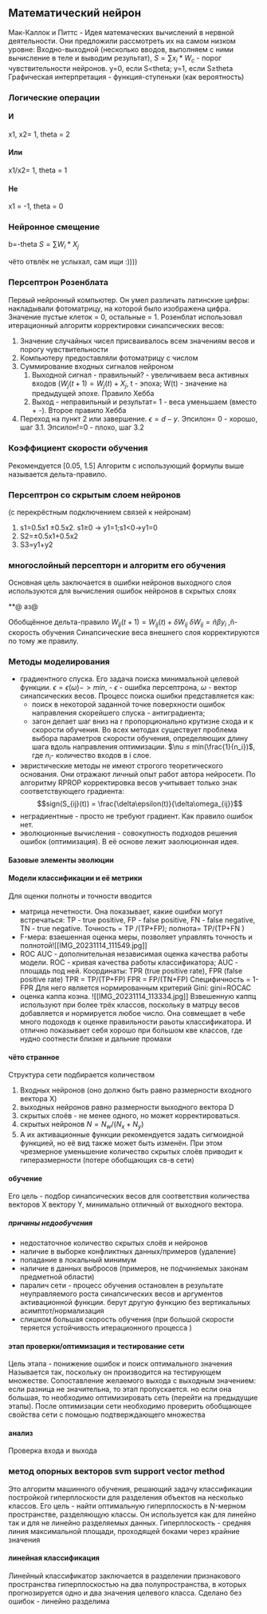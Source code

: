 ## Математический нейрон
Мак-Каллок и Питтс - Идея матемаческих вычислений в нервной деятельности. Они предложили рассмотреть их на самом низком уровне: Входно-выходной (несколько вводов, выполняем с ними вычисление в теле и выводим результат), $S= \sum{x_i *W_c}$ - порог чувствительности нейронов. y=0, если S<theta; y=1, если S≥theta
Графическая интерпретация - функция-ступеньки (как вероятность)
### Логические операции
#### И
x1, x2= 1, theta = 2
#### Или
x1/x2= 1, theta = 1
#### Не
x1 = -1, theta = 0
### Нейронное смещение
b=-theta
$S = \sum{W_i *X_j}$

чёто отвлёк не услыхал, сам ищи :))))
### Персептрон Розенблата
Первый нейронный компьютер. Он умел различать латинские цифры: накладывали фотоматрицу, на которой было изображена цифра. Значение пустые клеток = 0, остальные = 1.
Розенблат использовал итерационный алгоритм корректировки синапсических весов: 
1. Значение случайных чисел присваивалось всем значениям весов и порогу чувствительности
2. Компьютеру предоставляли фотоматрицу с числом
3. Суммирование входных сигналов нейроном
	1. Выходной сигнал - правильный?  - увеличиваем веса активных входов ($W_j (t+1) =W_j (t) + X_j$, t - эпоха; W(t) - значение на предыдущей эпохе. Правило Хебба
	2. Выход - неправильный и результат= 1 - веса уменьшаем (вместо + -). Второе правило Хебба 
4. Переход на пункт 2 или завершение.
$\epsilon=d-y$. Эпсилон= 0 - хорошо, шаг 3.1. Эпсилон!=0 - плохо, шаг 3.2
### Коэффициент скорости обучения
Рекомендуется [0.05, 1.5]
Алгоритм с использующий формулы выше называется дельта-правило.
### Персептрон со скрытым слоем нейронов
(с перекрёстным подключением связей к нейронам)
1. s1=0.5x1 ±0.5x2. s1≥0 -> y1=1;s1<0->y1=0
2. S2=±0.5x1+0.5x2
4. S3=y1+y2
### многослойный персепторн и алгоритм его обучения
Основная цель заключается в ошибки нейронов выходного слоя используются для вычисления ошибок нейронов в скрытых слоях

**@ аз@

Обобщённое дельта-правило 
$W_{ij}(t+1) =W_{ij}(t)+ \delta W_{ij}$
$\delta W_{ij} = ñ \beta y_i$ ,ñ- скорость обучения 
Синапсические веса внешнего слоя корректируются по тому же правилу.
### Методы моделирования
- градиентного спуска. 
	Его  задача поиска минимальной целевой функции. $\epsilon = \epsilon(\omega)->min$, - $\epsilon$ - ошибка персептрона, $\omega$ - вектор синапсических весов. Процесс поиска ошибки представляется как:
	- поиск в некоторой заданной точке поверхности ошибок направления скорейшего спуска - антиградиента;
	- загон делает шаг вниз на r пропорционально крутизне схода и к скорости обучения.
Во всех методах существует проблема выбора параметров скорости обучения, определяющих длину шага вдоль направления оптимизации. $\nu ≤ min(\frac{1}{n_i})$, где $n_i$- количество входов в i слое. 
- эвристические методы не имеют строгого теоретического основания. 
Они отражают личный опыт работ автора нейросети. 
По алгоритму RPROP корректировка весов учитывает только знак соответствующего градиента: 
$$sign(S_{ij}(t)) = \frac{\delta\epsilon(t)}{\delta\omega_{ij}}$$
- неградиентные - просто не требуют градиент. Как правило ошибок нет. 
- эволюционные вычисления - совокупность подходов решения ошибок (оптимизация). В её основе лежит эаолюционная идея. 
#### Базовые элементы эволюции 
#### Модели классификации и её метрики
Для оценки полноты и точности вводится
- матрица нечетности. Она показывает, какие ошибки могут встречаться: TP - true positive, FP - false positive, FN - false negative, TN - true negative. Точность = TP /(TP+FP); полнота= TP/(TP+FN )
- F-мера: взаешенная оценка меры, позволяет управлять точность и полнотой![[IMG_20231114_111549.jpg]]
- ROC AUC - дополнительная независимая оценка качества работы модели. ROC - кривая качества работы классификатора; AUC - площадь под ней. Координаты: TPR (true positive rate), FPR (false positive rate)
TPR = TP/(TP+FP)
FPR = FP/(TN+FP)
Специфичность = 1-FPR
Для него является нормированным критерий Gini: gini=ROCAC
- оценка каппа коэна. ![[IMG_20231114_113334.jpg]]
Взвешенную каппц используют при более трёх классов, поскольку в матрцу весов добавляется и нормируется любое число. Она совмещает в чебе много подоходв к оценке правильности раьоты классификатора. И отлично показывает себя хорошо при большом кве классов, где нудно соотнести близке и дальние промахи 


#### чёто странное
Структура сети подбирается количеством 
1. Входных нейронов (оно должно быть равно размерности входного вектора X)
2. выходных нейронов равно размерности выходного вектора D 
3.  скрытых слоёв - не менее одного, но может корректироваться. 
4.  скрытых нейронов $N =N_w / (N_x+N_y)$
5. А их активационные функции рекомендуется задать сигмоидной функцией, но её вид также может быть изменён. При этом чрезмерное уменьшение количество скрытых слоёв приводит к гиперазмерности (потере обобщающих св-в сети)
#### обучение
Его цель - подбор синапсических весов для соответствия количества векторов X вектору Y, минимально отличный от выходного вектора. 
##### причины недообучения
- недостаточное количество скрытых слоёв и нейронов 
- наличие в выборке конфликтных данных/примеров (удаление)
- попадание в локальный минимум
- наличие в данных выбросов (примеров, не подчиняемых законам предметной области)
- паралич сети - процесс обучения остановлен в результате неуправляемого роста синапсических весов и аргументов активационной функции. берут другую функцию без вертикальных асимптот/нормализация
- слишком большая скорость обучения (при большой скорости теряется устойчивость итерационного процесса )
#### этап проверки/оптимизация и тестирование сети
Цель этапа - понижение ошибок и поиск оптимального значения 
Называется так, поскольку он производится на тестирующем множестве. Сопоставление желаемого выхода с выходным значением: если разница не значительна, то этап пропускается. но если она большая, то необходимо оптимизировать сеть (перейти на предыдущие этапы). 
После оптимизации сети необходимо проверить обобщающее свойства сети с помощью подтверждающего множества 
#### анализ 
Проверка входа и выхода
### метод опорных векторов svm support vector method 
Это алгоритм машинного обучения, решающий задачу классификации постройкой гиперплоскости для разделения объектов на несколько классов. 
Его цель - найти оптимальную гиперплоскость в N-мерном пространстве, разделяющую классы. 
Он используется как для линейно так и для не линейно разделяемых данных. 
Гиперплоскость - средняя линия максимальной площади, проходящей боками через крайние значения 
#### линейная классификация
Линейный классификатор заключается в разделении признакового пространства гиперплоскостью на два полупространства, в которых прогнозируется одно и два значения целевого класса. 
Сделано без ошибок - линейно разделима 
